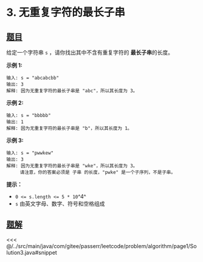 # 3. 无重复字符的最长子串

## [题目](https://leetcode.cn/problems/longest-substring-without-repeating-characters/)
给定一个字符串 `s` ，请你找出其中不含有重复字符的 **最长子串**的长度。

**示例 1:**

    输入: s = "abcabcbb"
    输出: 3 
    解释: 因为无重复字符的最长子串是 "abc"，所以其长度为 3。

**示例 2:**

    输入: s = "bbbbb"
    输出: 1
    解释: 因为无重复字符的最长子串是 "b"，所以其长度为 1。

**示例 3:**

    输入: s = "pwwkew"
    输出: 3
    解释: 因为无重复字符的最长子串是 "wke"，所以其长度为 3。
         请注意，你的答案必须是 子串 的长度，"pwke" 是一个子序列，不是子串。

**提示：**

* `0 <= s.length <= 5 * 10`^4^
* `s` 由英文字母、数字、符号和空格组成


## [题解](https://github.com/PasseRR/JavaLeetCode/blob/master/src/main/java/com/gitee/passerr/leetcode/problem/algorithm/page1/Solution3.java)

<<< @/../src/main/java/com/gitee/passerr/leetcode/problem/algorithm/page1/Solution3.java#snippet
